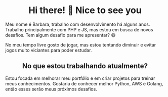 <h1 align="center">Hi there! 👋 Nice to see you</h1>

Meu nome é Barbara, trabalho com desenvolvimento há alguns anos. Trabalho principalmente com PHP e JS, mas estou em busca de novos desafios. Tem algum desafio para me apresentar? 😄

No meu tempo livre gosto de jogar, mas estou tentando diminuir e evitar jogos muito viciantes para poder estudar.

<h2 align="center">No que estou trabalhando atualmente?</h2>
Estou focada em melhorar meu portfólio e em criar projetos para treinar meus conhecimentos. Gostaria de conhecer melhor Python, AWS e Golang, então esses serão meus próximos desafios.
